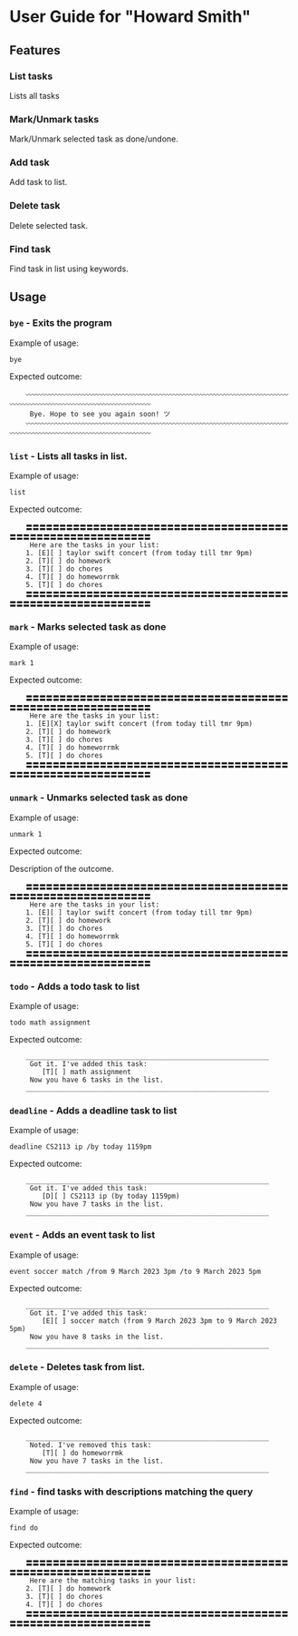 # User Guide for "Howard Smith"

## Features 

### List tasks

Lists all tasks

### Mark/Unmark tasks

Mark/Unmark selected task as done/undone.

### Add task

Add task to list.

### Delete task

Delete selected task.

### Find task

Find task in list using keywords.

## Usage

### `bye` - Exits the program

Example of usage: 

`bye`

Expected outcome:

```
	〰〰〰〰〰〰〰〰〰〰〰〰〰〰〰〰〰〰〰〰〰〰〰〰〰〰〰〰〰〰〰〰〰〰〰〰〰〰〰〰〰〰〰〰〰〰〰〰〰〰〰〰〰〰〰〰〰〰〰〰
	 Bye. Hope to see you again soon! ツ
	〰〰〰〰〰〰〰〰〰〰〰〰〰〰〰〰〰〰〰〰〰〰〰〰〰〰〰〰〰〰〰〰〰〰〰〰〰〰〰〰〰〰〰〰〰〰〰〰〰〰〰〰〰〰〰〰〰〰〰〰
```
### `list` - Lists all tasks in list.

Example of usage:

`list`

Expected outcome:

```
	〓〓〓〓〓〓〓〓〓〓〓〓〓〓〓〓〓〓〓〓〓〓〓〓〓〓〓〓〓〓〓〓〓〓〓〓〓〓〓〓〓〓〓〓〓〓〓〓〓〓〓〓〓〓〓〓〓〓〓〓
	 Here are the tasks in your list:
 	1. [E][ ] taylor swift concert (from today till tmr 9pm)
 	2. [T][ ] do homework
 	3. [T][ ] do chores
 	4. [T][ ] do homeworrmk
 	5. [T][ ] do chores
	〓〓〓〓〓〓〓〓〓〓〓〓〓〓〓〓〓〓〓〓〓〓〓〓〓〓〓〓〓〓〓〓〓〓〓〓〓〓〓〓〓〓〓〓〓〓〓〓〓〓〓〓〓〓〓〓〓〓〓〓
```
### `mark` - Marks selected task as done

Example of usage:

`mark 1`

Expected outcome:

```
	〓〓〓〓〓〓〓〓〓〓〓〓〓〓〓〓〓〓〓〓〓〓〓〓〓〓〓〓〓〓〓〓〓〓〓〓〓〓〓〓〓〓〓〓〓〓〓〓〓〓〓〓〓〓〓〓〓〓〓〓
	 Here are the tasks in your list:
 	1. [E][X] taylor swift concert (from today till tmr 9pm)
 	2. [T][ ] do homework
 	3. [T][ ] do chores
 	4. [T][ ] do homeworrmk
 	5. [T][ ] do chores
	〓〓〓〓〓〓〓〓〓〓〓〓〓〓〓〓〓〓〓〓〓〓〓〓〓〓〓〓〓〓〓〓〓〓〓〓〓〓〓〓〓〓〓〓〓〓〓〓〓〓〓〓〓〓〓〓〓〓〓〓
```
### `unmark` - Unmarks selected task as done

Example of usage:

`unmark 1`

Expected outcome:

Description of the outcome.

```
	〓〓〓〓〓〓〓〓〓〓〓〓〓〓〓〓〓〓〓〓〓〓〓〓〓〓〓〓〓〓〓〓〓〓〓〓〓〓〓〓〓〓〓〓〓〓〓〓〓〓〓〓〓〓〓〓〓〓〓〓
	 Here are the tasks in your list:
 	1. [E][ ] taylor swift concert (from today till tmr 9pm)
 	2. [T][ ] do homework
 	3. [T][ ] do chores
 	4. [T][ ] do homeworrmk
 	5. [T][ ] do chores
	〓〓〓〓〓〓〓〓〓〓〓〓〓〓〓〓〓〓〓〓〓〓〓〓〓〓〓〓〓〓〓〓〓〓〓〓〓〓〓〓〓〓〓〓〓〓〓〓〓〓〓〓〓〓〓〓〓〓〓〓
```
### `todo` - Adds a todo task to list

Example of usage:

`todo math assignment`

Expected outcome:

```
	____________________________________________________________
	 Got it. I've added this task:
		[T][ ] math assignment
	 Now you have 6 tasks in the list.
	____________________________________________________________
```
### `deadline` - Adds a deadline task to list

Example of usage:

`deadline CS2113 ip /by today 1159pm`

Expected outcome:

```
	____________________________________________________________
	 Got it. I've added this task:
		[D][ ] CS2113 ip (by today 1159pm)
	 Now you have 7 tasks in the list.
	____________________________________________________________
```
### `event` - Adds an event task to list

Example of usage:

`event soccer match /from 9 March 2023 3pm /to 9 March 2023 5pm`

Expected outcome:

```
	____________________________________________________________
	 Got it. I've added this task:
		[E][ ] soccer match (from 9 March 2023 3pm to 9 March 2023 5pm)
	 Now you have 8 tasks in the list.
	____________________________________________________________
```
### `delete` - Deletes task from list.

Example of usage:

`delete 4`

Expected outcome:

```
	____________________________________________________________
	 Noted. I've removed this task:
		[T][ ] do homeworrmk
	 Now you have 7 tasks in the list.
	____________________________________________________________
```
### `find` - find tasks with descriptions matching the query

Example of usage:

`find do`

Expected outcome:

```
	〓〓〓〓〓〓〓〓〓〓〓〓〓〓〓〓〓〓〓〓〓〓〓〓〓〓〓〓〓〓〓〓〓〓〓〓〓〓〓〓〓〓〓〓〓〓〓〓〓〓〓〓〓〓〓〓〓〓〓〓
	 Here are the matching tasks in your list:
 	2. [T][ ] do homework
 	3. [T][ ] do chores
 	4. [T][ ] do chores
	〓〓〓〓〓〓〓〓〓〓〓〓〓〓〓〓〓〓〓〓〓〓〓〓〓〓〓〓〓〓〓〓〓〓〓〓〓〓〓〓〓〓〓〓〓〓〓〓〓〓〓〓〓〓〓〓〓〓〓〓
```
